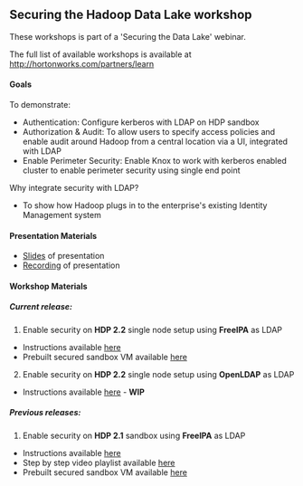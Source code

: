 ## Securing the Hadoop Data Lake workshop

These workshops is part of a 'Securing the Data Lake' webinar.

The full list of available workshops is available at http://hortonworks.com/partners/learn

#### Goals 
To demonstrate: 
- Authentication: Configure kerberos with LDAP on HDP sandbox 
- Authorization & Audit: To allow users to specify access policies and enable audit around Hadoop from a central location via a UI, integrated with LDAP
- Enable Perimeter Security: Enable Knox to work with kerberos enabled cluster to enable perimeter security using single end point

Why integrate security with LDAP? 
 - To show how Hadoop plugs in to the enterprise's existing Identity Management system

#### Presentation Materials
- [Slides](http://www.slideshare.net/hortonworks/hdp-security-overview) of presentation
- [Recording](https://hortonworks.webex.com/hortonworks/lsr.php?RCID=ba69eaa5bbf49d3c9d4df7f94e0201f6) of presentation


#### Workshop Materials

##### Current release:
1. Enable security on **HDP 2.2** single node setup using **FreeIPA** as LDAP
  - Instructions available [here](https://github.com/abajwa-hw/security-workshops/blob/master/Security-workshop-HDP%202_2-seperateIPA.md) 
  - Prebuilt secured sandbox VM available [here](https://www.dropbox.com/sh/hqpxjumrxf6j27s/AADQeY69-e92hYTHBr664sSaa?dl=0)

2. Enable security on **HDP 2.2** single node setup using **OpenLDAP** as LDAP
  - Instructions available [here](https://github.com/abajwa-hw/security-workshops/blob/master/Security-workshop-HDP%202_2-openLDAP.md) - **WIP**

##### Previous releases:
1. Enable security on **HDP 2.1** sandbox using **FreeIPA** as LDAP
  - Instructions available [here](https://github.com/abajwa-hw/security-workshops/blob/master/Security-workshop-HDP%202_1-seperateIPA.md)
  - Step by step video playlist available [here](https://www.youtube.com/playlist?list=PL2y_WpKCCNQc7S25MOWUB0kZJMrivatWj)
  - Prebuilt secured sandbox VM available [here](https://www.dropbox.com/sh/zllryf6s2fvlv6b/AAD62NDmJZ7QFFiZ86Mkz_1Ia?dl=0)
  